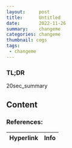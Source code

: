 ```yaml
---
layout:     post
title:      Untitled
date:       2022-11-26
summary:    changeme 
categories: changeme
thumbnail: cogs
tags:
 - changeme
---
```

### TL;DR  
20sec_summary

## Content


### References:
| Hyperlink | Info |
| ---------- | ----|

